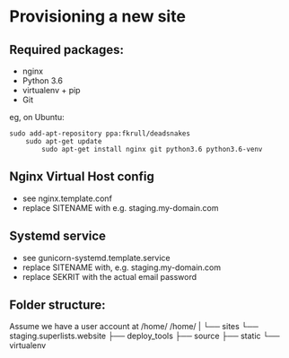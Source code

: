 Provisioning a new site
=======================

## Required packages:

* nginx
* Python 3.6
* virtualenv + pip
* Git

eg, on Ubuntu:

    sudo add-apt-repository ppa:fkrull/deadsnakes
        sudo apt-get update
            sudo apt-get install nginx git python3.6 python3.6-venv

## Nginx Virtual Host config

* see nginx.template.conf
* replace SITENAME with e.g. staging.my-domain.com

## Systemd service

* see gunicorn-systemd.template.service
* replace SITENAME with, e.g. staging.my-domain.com
* replace SEKRIT with the actual email password

## Folder structure:
Assume we have a user account at /home/<user>
/home/<user>
|
└── sites
    └── staging.superlists.website
        ├── deploy_tools
        ├── source
        ├── static
        └── virtualenv


